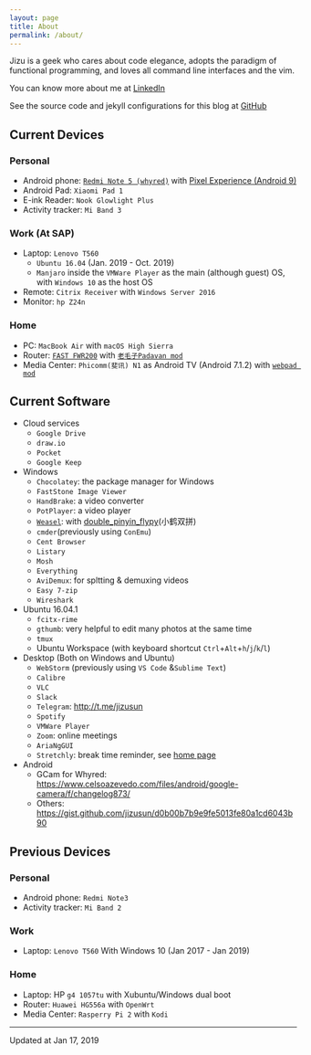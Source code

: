 ```yaml
---
layout: page
title: About
permalink: /about/
---
```


Jizu is a geek who cares about code elegance, adopts the paradigm of functional programming, and loves all command line interfaces and the vim. 

You can know more about me at [LinkedIn][linkedin]

See the source code and jekyll configurations for this blog at [GitHub][repo]


[linkedin]:https://www.linkedin.com/in/jizusun/
[repo]:https://github.com/jizusun/my-translations

## Current Devices

### Personal 
- Android phone: [`Redmi Note 5 (whyred)`](https://forum.xda-developers.com/redmi-note-5-pro) with [Pixel Experience (Android 9)](https://download.pixelexperience.org/whyred/)
- Android Pad: `Xiaomi Pad 1`
- E-ink Reader: `Nook Glowlight Plus`
- Activity tracker: `Mi Band 3`

### Work (At SAP)
- Laptop: `Lenovo T560`
  - `Ubuntu 16.04` (Jan. 2019 - Oct. 2019)
  - `Manjaro` inside the `VMWare Player` as the main (although guest) OS, with `Windows 10` as the host OS
- Remote: `Citrix Receiver` with `Windows Server 2016`
- Monitor: `hp Z24n`

### Home

- PC: `MacBook Air` with `macOS High Sierra`
- Router:  [`FAST FWR200`](https://item.taobao.com/item.htm?id=565298681512) with [`老毛子Padavan mod`](https://www.right.com.cn/forum/thread-161324-1-1.html)
- Media Center: `Phicomm(斐讯) N1` as Android TV (Android 7.1.2) with [`webpad mod`](https://www.znds.com/tv-1118656-1-1.html)

## Current Software
- Cloud services
  - `Google Drive`
  - `draw.io`
  - `Pocket`
  - `Google Keep`
- Windows 
  - `Chocolatey`: the package manager for Windows
  - `FastStone Image Viewer`
  - `HandBrake`: a video converter
  - `PotPlayer`: a video player
  - [`Weasel`](https://rime.im/download/#Windows): with [double_pinyin_flypy](https://github.com/rime/rime-double-pinyin)(小鹤双拼)
  - `cmder`(previously using `ConEmu`)
  - `Cent Browser`
  - `Listary`
  - `Mosh`
  - `Everything`
  - `AviDemux`: for spltting & demuxing videos
  - `Easy 7-zip`
  - `Wireshark`
- Ubuntu 16.04.1
  - `fcitx-rime`
  - `gthumb`: very helpful to edit many photos at the same time
  - `tmux`
  - Ubuntu Workspace (with keyboard shortcut `Ctrl`+`Alt`+`h`/`j`/`k`/`l`)
- Desktop (Both on Windows and Ubuntu)
  - `WebStorm` (previously using `VS Code` &`Sublime Text`)
  - `Calibre`
  - `VLC`
  - `Slack`
  - `Telegram`: http://t.me/jizusun
  - `Spotify`
  - `VMWare Player`
  - `Zoom`: online meetings
  - `AriaNgGUI`
  - `Stretchly`:  break time reminder, see [home page](https://hovancik.net/stretchly/)
- Android
  - GCam for Whyred: https://www.celsoazevedo.com/files/android/google-camera/f/changelog873/
  - Others: https://gist.github.com/jizusun/d0b00b7b9e9fe5013fe80a1cd6043b90
## Previous Devices

### Personal 
- Android phone: `Redmi Note3`
- Activity tracker: `Mi Band 2`

### Work 
- Laptop: `Lenovo T560` With Windows 10 (Jan 2017 - Jan 2019) 

### Home
- Laptop: HP `g4 1057tu` with Xubuntu/Windows dual boot
- Router: `Huawei HG556a` with `OpenWrt`
- Media Center: `Rasperry Pi 2` with `Kodi`
  

----------
Updated at Jan 17, 2019
